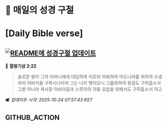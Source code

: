 # 🙏 매일의 성경 구절
# [Daily Bible verse]
## [![README에 성경구절 업데이트](https://github.com/DONGSUKA/first_test/actions/workflows/update-readme-bible.yml/badge.svg)](https://github.com/DONGSUKA/first_test/actions/workflows/update-readme-bible.yml)
<!-- START_BIBLE_VERSE -->
📖 **열왕기상 2:22**
> 솔로몬 왕이 그의 어머니에게 대답하여 이르되 어찌하여 아도니야를 위하여 수넴 여자 아비삭을 구하시나이까 그는 나의 형이오니 그를위하여 왕권도 구하옵소서 그뿐 아니라 제사장 아비아달과 스루야의 아들 요압을 위해서도 구하옵소서 하고

🕊️ _업데이트 시각: 2025-10-24 07:57:43 KST_
  <!-- END_BIBLE_VERSE -->
## GITHUB_ACTION
